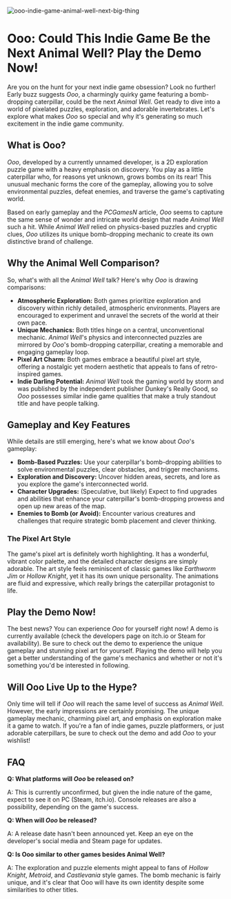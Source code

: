 ![ooo-indie-game-animal-well-next-big-thing](https://images.pexels.com/photos/18069362/pexels-photo-18069362.png?auto=compress&cs=tinysrgb&fit=crop&h=627&w=1200)

# Ooo: Could This Indie Game Be the Next Animal Well? Play the Demo Now!

Are you on the hunt for your next indie game obsession? Look no further! Early buzz suggests *Ooo*, a charmingly quirky game featuring a bomb-dropping caterpillar, could be the next *Animal Well*. Get ready to dive into a world of pixelated puzzles, exploration, and adorable invertebrates. Let's explore what makes *Ooo* so special and why it's generating so much excitement in the indie game community.

## What is Ooo?

*Ooo*, developed by a currently unnamed developer, is a 2D exploration puzzle game with a heavy emphasis on discovery. You play as a little caterpillar who, for reasons yet unknown, grows bombs on its rear! This unusual mechanic forms the core of the gameplay, allowing you to solve environmental puzzles, defeat enemies, and traverse the game's captivating world.

Based on early gameplay and the *PCGamesN* article, *Ooo* seems to capture the same sense of wonder and intricate world design that made *Animal Well* such a hit. While *Animal Well* relied on physics-based puzzles and cryptic clues, *Ooo* utilizes its unique bomb-dropping mechanic to create its own distinctive brand of challenge.

## Why the Animal Well Comparison?

So, what's with all the *Animal Well* talk? Here's why *Ooo* is drawing comparisons:

*   **Atmospheric Exploration:** Both games prioritize exploration and discovery within richly detailed, atmospheric environments. Players are encouraged to experiment and unravel the secrets of the world at their own pace.
*   **Unique Mechanics:** Both titles hinge on a central, unconventional mechanic. *Animal Well*'s physics and interconnected puzzles are mirrored by *Ooo*'s bomb-dropping caterpillar, creating a memorable and engaging gameplay loop.
*   **Pixel Art Charm:** Both games embrace a beautiful pixel art style, offering a nostalgic yet modern aesthetic that appeals to fans of retro-inspired games.
*   **Indie Darling Potential:** *Animal Well* took the gaming world by storm and was published by the independent publisher Dunkey's Really Good, so *Ooo* possesses similar indie game qualities that make a truly standout title and have people talking.

## Gameplay and Key Features

While details are still emerging, here's what we know about *Ooo*'s gameplay:

*   **Bomb-Based Puzzles:** Use your caterpillar's bomb-dropping abilities to solve environmental puzzles, clear obstacles, and trigger mechanisms.
*   **Exploration and Discovery:** Uncover hidden areas, secrets, and lore as you explore the game's interconnected world.
*   **Character Upgrades:** (Speculative, but likely) Expect to find upgrades and abilities that enhance your caterpillar's bomb-dropping prowess and open up new areas of the map.
*   **Enemies to Bomb (or Avoid):** Encounter various creatures and challenges that require strategic bomb placement and clever thinking.

### The Pixel Art Style

The game's pixel art is definitely worth highlighting. It has a wonderful, vibrant color palette, and the detailed character designs are simply adorable. The art style feels reminiscent of classic games like *Earthworm Jim* or *Hollow Knight*, yet it has its own unique personality. The animations are fluid and expressive, which really brings the caterpillar protagonist to life.

## Play the Demo Now!

The best news? You can experience *Ooo* for yourself right now! A demo is currently available (check the developers page on itch.io or Steam for availability). Be sure to check out the demo to experience the unique gameplay and stunning pixel art for yourself. Playing the demo will help you get a better understanding of the game's mechanics and whether or not it's something you'd be interested in following.

## Will Ooo Live Up to the Hype?

Only time will tell if *Ooo* will reach the same level of success as *Animal Well*. However, the early impressions are certainly promising. The unique gameplay mechanic, charming pixel art, and emphasis on exploration make it a game to watch. If you're a fan of indie games, puzzle platformers, or just adorable caterpillars, be sure to check out the demo and add *Ooo* to your wishlist!

## FAQ

**Q: What platforms will *Ooo* be released on?**

A: This is currently unconfirmed, but given the indie nature of the game, expect to see it on PC (Steam, itch.io). Console releases are also a possibility, depending on the game's success.

**Q: When will *Ooo* be released?**

A: A release date hasn't been announced yet. Keep an eye on the developer's social media and Steam page for updates.

**Q: Is Ooo similar to other games besides Animal Well?**

A: The exploration and puzzle elements might appeal to fans of *Hollow Knight*, *Metroid*, and *Castlevania* style games. The bomb mechanic is fairly unique, and it's clear that Ooo will have its own identity despite some similarities to other titles.

